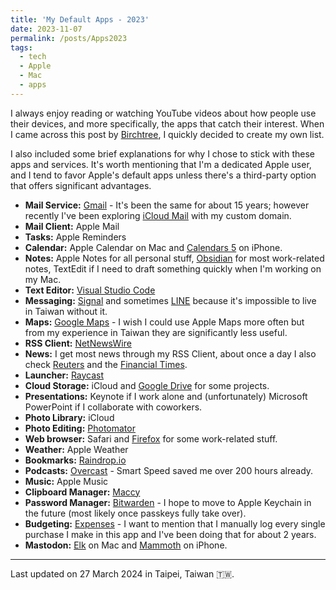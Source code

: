 ```yaml
---
title: 'My Default Apps - 2023'
date: 2023-11-07
permalink: /posts/Apps2023
tags:
  - tech
  - Apple
  - Mac
  - apps
---
```


I always enjoy reading or watching YouTube videos about how people use their devices, and more specifically, the apps that catch their interest. When I came across this post by [Birchtree](https://birchtree.me/blog/my-default-apps-at-the-end-of-2023/), I quickly decided to create my own list.

I also included some brief explanations for why I chose to stick with these apps and services. It's worth mentioning that I'm a dedicated Apple user, and I tend to favor Apple's default apps unless there's a third-party option that offers significant advantages.

- **Mail Service:** [Gmail](https://mail.google.com/) - It's been the same for about 15 years; however recently I've been exploring [iCloud Mail](https://support.apple.com/en-us/102540) with my custom domain.
- **Mail Client:** Apple Mail
- **Tasks:** Apple Reminders
- **Calendar:** Apple Calendar on Mac and [Calendars 5](https://apps.apple.com/us/app/calendars-5-by-readdle/id697927927) on iPhone.
- **Notes:** Apple Notes for all personal stuff, [Obsidian](https://obsidian.md) for most work-related notes, TextEdit if I need to draft something quickly when I'm working on my Mac.
- **Text Editor:** [Visual Studio Code](https://code.visualstudio.com)
- **Messaging:** [Signal](https://signal.org) and sometimes [LINE](https://line.me/en/) because it's impossible to live in Taiwan without it.
- **Maps:** [Google Maps](https://www.google.com/maps) - I wish I could use Apple Maps more often but from my experience in Taiwan they are significantly less useful.
- **RSS Client:** [NetNewsWire](https://netnewswire.com)
- **News:** I get most news through my RSS Client, about once a day I also check [Reuters](https://www.reuters.com) and the [Financial Times](https://www.ft.com).
- **Launcher:** [Raycast](https://www.raycast.com)
- **Cloud Storage:** iCloud and [Google Drive](https://www.google.com/drive/) for some projects.
- **Presentations:** Keynote if I work alone and (unfortunately) Microsoft PowerPoint if I collaborate with coworkers.
- **Photo Library:** iCloud
- **Photo Editing:** [Photomator](https://www.pixelmator.com/photomator/)
- **Web browser:** Safari and [Firefox](https://www.mozilla.org/en-US/firefox/new/) for some work-related stuff.
- **Weather:** Apple Weather
- **Bookmarks:** [Raindrop.io](https://raindrop.io)
- **Podcasts:** [Overcast](https://overcast.fm) - Smart Speed saved me over 200 hours already.
- **Music:** Apple Music
- **Clipboard Manager:** [Maccy](https://maccy.app)
- **Password Manager:** [Bitwarden](https://bitwarden.com) - I hope to move to Apple Keychain in the future (most likely once passkeys fully take over).
- **Budgeting:** [Expenses](https://apps.apple.com/us/app/expenses-spending-tracker/id1492055171) - I want to mention that I manually log every single purchase I make in this app and I've been doing that for about 2 years.
- **Mastodon:** [Elk](https://elk.zone/home) on Mac and [Mammoth](https://getmammoth.app) on iPhone.

---

Last updated on 27 March 2024 in Taipei, Taiwan 🇹🇼.
